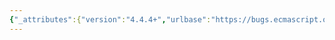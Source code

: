 ```yaml
---
{"_attributes":{"version":"4.4.4+","urlbase":"https://bugs.ecmascript.org/","maintainer":"dherman@mozilla.com"},"bug":{"bug_id":3524,"creation_ts":"2015-01-15 04:02:00 -0800","short_desc":"7.3.21 SpeciesConstructor: Return defaultConstructor instead of throwing when the constructor property is absent?","delta_ts":"2015-01-15 16:19:02 -0800","product":"Draft for 6th Edition","component":"technical issue","version":"Rev 30: December 24, 2014 Draft","rep_platform":"All","op_sys":"All","bug_status":"RESOLVED","resolution":"FIXED","priority":"Normal","bug_severity":"normal","everconfirmed":true,"reporter":{"uid":"claude.pache","name":"Claude Pache"},"assigned_to":{"uid":"allen","name":"Allen Wirfs-Brock"},"long_desc":[{"commentid":11357,"comment_count":0,"who":{"uid":"claude.pache","name":"Claude Pache"},"bug_when":"2015-01-15 04:02:36 -0800","thetext":"7.3.21 SpeciesConstructor\n\nWhen O.constructor is null or undefined, a TypeError is thrown (step 4). A reasonable alternative, which is more consistent with what 9.4.2.3 ArraySpeciesCreate does (and which is less backward-incompatible), is to return /defaultConstructor/."},{"commentid":11404,"comment_count":1,"who":{"uid":"allen","name":"Allen Wirfs-Brock"},"bug_when":"2015-01-15 13:18:29 -0800","thetext":"fixed in rev31 editor's draft\n\nonly checking for undefined, which is basically equivalent to missing property. \n\nSetting 'constructor' to null, seems weird enough to throw in this case."},{"commentid":11429,"comment_count":2,"who":{"uid":"allen","name":"Allen Wirfs-Brock"},"bug_when":"2015-01-15 16:19:02 -0800","thetext":"In Rev31"}]}}
---
```

